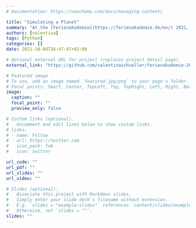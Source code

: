 ```yaml
---
# Documentation: https://wowchemy.com/docs/managing-content/

title: "Simulating a Planet"
summary: "At the [Ferienakademie](https://ferienakademie.de/en/) 2021, we simulated a 2D planet in Python. This presentation summarizes my theoretical contribution."
authors: [valentina]
tags: [Python]
categories: []
date: 2021-10-04T16:47:47+02:00

# Optional external URL for project (replaces project detail page).
external_link: "https://github.com/valentinaschueller/ferienakademie-2021-presentation"

# Featured image
# To use, add an image named `featured.jpg/png` to your page's folder.
# Focal points: Smart, Center, TopLeft, Top, TopRight, Left, Right, BottomLeft, Bottom, BottomRight.
image:
  caption: ""
  focal_point: ""
  preview_only: false

# Custom links (optional).
#   Uncomment and edit lines below to show custom links.
# links:
# - name: Follow
#   url: https://twitter.com
#   icon_pack: fab
#   icon: twitter

url_code: ""
url_pdf: ""
url_slides: ""
url_video: ""

# Slides (optional).
#   Associate this project with Markdown slides.
#   Simply enter your slide deck's filename without extension.
#   E.g. `slides = "example-slides"` references `content/slides/example-slides.md`.
#   Otherwise, set `slides = ""`.
slides: ""
---
```

